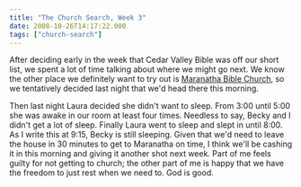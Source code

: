 ```yaml
---
title: "The Church Search, Week 3"
date: 2008-10-26T14:17:22.000
tags: ["church-search"]
---
```


After deciding early in the week that Cedar Valley Bible was off our short list, we spent a lot of time talking about where we might go next. We know the other place we definitely want to try out is [Maranatha Bible Church](http://www.maranathabible.org), so we tentatively decided last night that we'd head there this morning.

Then last night Laura decided she didn't want to sleep. From 3:00 until 5:00 she was awake in our room at least four times. Needless to say, Becky and I didn't get a lot of sleep. Finally Laura went to sleep and slept in until 8:00. As I write this at 9:15, Becky is still sleeping. Given that we'd need to leave the house in 30 minutes to get to Maranatha on time, I think we'll be cashing it in this morning and giving it another shot next week. Part of me feels guilty for not getting to church; the other part of me is happy that we have the freedom to just rest when we need to. God is good.
